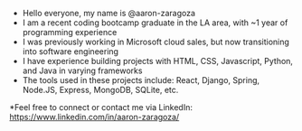 - Hello everyone, my name is @aaron-zaragoza
- I am a recent coding bootcamp graduate in the LA area, with ~1 year of programming experience
- I was previously working in Microsoft cloud sales, but now transitioning into software engineering
- I have experience building projects with HTML, CSS, Javascript, Python, and Java in varying frameworks
- The tools used in these projects include: React, Django, Spring, Node.JS, Express, MongoDB, SQLite, etc.

*Feel free to connect or contact me via LinkedIn: https://www.linkedin.com/in/aaron-zaragoza/
